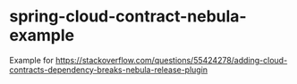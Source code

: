 # spring-cloud-contract-nebula-example

Example for https://stackoverflow.com/questions/55424278/adding-cloud-contracts-dependency-breaks-nebula-release-plugin
